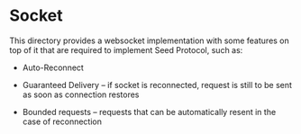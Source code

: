 # Socket

This directory provides a websocket implementation with some features on 
top of it that are required to implement Seed Protocol, such as:

- Auto-Reconnect

- Guaranteed Delivery – if socket is reconnected, request is still
  to be sent as soon as connection restores

- Bounded requests – requests that can be automatically resent
  in the case of reconnection
